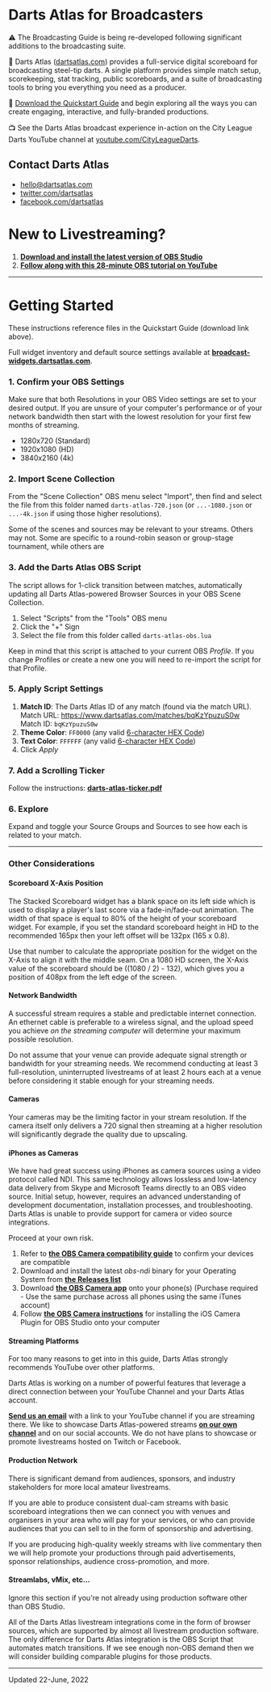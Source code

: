 # Darts Atlas for Broadcasters

⚠️ The Broadcasting Guide is being re-developed following significant additions to the broadcasting suite.

🎯 Darts Atlas ([dartsatlas.com](https://www.dartsatlas.com)) provides a full-service digital scoreboard for broadcasting steel-tip darts. A single platform provides simple match setup, scorekeeping, stat tracking, public scoreboards, and a suite of broadcasting tools to bring you everything you need as a producer.

📂 [Download the Quickstart Guide](/darts-atlas-producer-quickstart.zip) and begin exploring all the ways you can create engaging, interactive, and fully-branded productions.

📺 See the Darts Atlas broadcast experience in-action on the City League Darts YouTube channel at [youtube.com/CityLeagueDarts](https://youtube.com/cityleaguedarts).

## Contact Darts Atlas

- [hello@dartsatlas.com](mailto:hello@dartsatlas.com)
- [twitter.com/dartsatlas](https://www.twitter.com/dartsatlas)
- [facebook.com/dartsatlas](https://www.facebook.com/dartsatlas)

# **New to Livestreaming?**

1. **[Download and install the latest version of OBS Studio](https://obsproject.com)**
1. **[Follow along with this 28-minute OBS tutorial on YouTube](https://www.youtube.com/watch?v=-puA85ciDEM)**

---

# **Getting Started**

These instructions reference files in the Quickstart Guide (download link above).

Full widget inventory and default source settings available at **[broadcast-widgets.dartsatlas.com](http://broadcast-widgets.dartsatlas.com)**.

### 1. Confirm your OBS Settings

Make sure that both Resolutions in your OBS Video settings are set to your desired output. If you are unsure of your computer's performance or of your network bandwidth then start with the lowest resolution for your first few months of streaming.

- 1280x720 (Standard)
- 1920x1080 (HD)
- 3840x2160 (4k)

### 2. Import Scene Collection

From the "Scene Collection" OBS menu select "Import", then find and select the file from this folder named `darts-atlas-720.json` (or `...-1080.json` or `...-4k.json` if using those higher resolutions).

Some of the scenes and sources may be relevant to your streams. Others may not. Some are specific to a round-robin season or group-stage tournament, while others are

### 3. Add the Darts Atlas OBS Script

The script allows for 1-click transition between matches, automatically updating all Darts Atlas-powered Browser Sources in your OBS Scene Collection.

1. Select "Scripts" from the "Tools" OBS menu
1. Click the "+" Sign
1. Select the file from this folder called `darts-atlas-obs.lua`

Keep in mind that this script is attached to your current OBS *Profile*. If you change Profiles or create a new one you will need to re-import the script for that Profile.

### 5. Apply Script Settings

1. **Match ID**: The Darts Atlas ID of any match (found via the match URL).   
   Match URL: https://www.dartsatlas.com/matches/bqKzYpuzuS0w   
   Match ID: `bqKzYpuzuS0w`
2. **Theme Color**: `FF0000` (any valid [6-character HEX Code](https://htmlcolorcodes.com/color-picker/))
3. **Text Color**: `FFFFFF` (any valid [6-character HEX Code](https://htmlcolorcodes.com/color-picker/))
4. Click *Apply*

### 7. Add a Scrolling Ticker

Follow the instructions: **[darts-atlas-ticker.pdf](http://broadcast.dartsatlas.com/darts-atlas-ticker.pdf)**

### 6. Explore

Expand and toggle your Source Groups and Sources to see how each is related to your match.

---

### **Other Considerations**

#### Scoreboard X-Axis Position

The Stacked Scoreboard widget has a blank space on its left side which is used to display a player's last score via a fade-in/fade-out animation. The width of that space is equal to 80% of the height of your scoreboard widget. For example, if you set the standard scoreboard height in HD to the recommended 165px then your left offset will be 132px (165 x 0.8).

Use that number to calculate the appropriate position for the widget on the X-Axis to align it with the middle seam. On a 1080 HD screen, the X-Axis value of the scoreboard should be ((1080 / 2) - 132), which gives you a position of 408px from the left edge of the screen.

#### Network Bandwidth

A successful stream requires a stable and predictable internet connection. An ethernet cable is preferable to a wireless signal, and the upload speed you achieve *on the streaming computer* will determine your maximum possible resolution.

Do not assume that your venue can provide adequate signal strength or bandwidth for your streaming needs. We recommend conducting at least 3 full-resolution, uninterrupted livestreams of at least 2 hours each at a venue before considering it stable enough for your streaming needs.

#### Cameras

Your cameras may be the limiting factor in your stream resolution. If the camera itself only delivers a 720 signal then streaming at a higher resolution will significantly degrade the quality due to upscaling.

#### iPhones as Cameras

We have had great success using iPhones as camera sources using a video protocol called NDI. This same technology allows lossless and low-latency data delivery from Skype and Microsoft Teams directly to an OBS video source. Initial setup, however, requires an advanced understanding of development documentation, installation processes, and troubleshooting. Darts Atlas is unable to provide support for camera or video source integrations.

Proceed at your own risk.

1. Refer to **[the OBS Camera compatibility guide](https://obs.camera/docs/faqs/#What-iOS-hardware-do-I-need)** to confirm your devices are compatible
2. Download and install the latest *obs-ndi* binary for your Operating System from **[the Releases list](https://github.com/Palakis/obs-ndi/releases)**
3. Download **[the OBS Camera app](https://obs.camera)** onto your phone(s) (Purchase required - Use the same purchase across all phones using the same iTunes account)
4. Follow **[the OBS Camera instructions](https://obs.camera/docs/getting-started/ios-camera-plugin-usb/)** for installing the iOS Camera Plugin for OBS Studio onto your computer

#### Streaming Platforms

For too many reasons to get into in this guide, Darts Atlas strongly recommends YouTube over other platforms.

Darts Atlas is working on a number of powerful features that leverage a direct connection between your YouTube Channel and your Darts Atlas account.

**[Send us an email](mailto:hello@dartsatlas.com)** with a link to your YouTube channel if you are streaming there. We like to showcase Darts Atlas-powered streams **[on our own channel](https://www.youtube.com/channel/UCiNdSmt46X1XhwMdrrJbQaw)** and on our social accounts. We do not have plans to showcase or promote livestreams hosted on Twitch or Facebook.

#### Production Network

There is significant demand from audiences, sponsors, and industry stakeholders for more local amateur livestreams.

If you are able to produce consistent dual-cam streams with basic scoreboard integrations then we can connect you with venues and organisers in your area who will pay for your services, or who can provide audiences that you can sell to in the form of sponsorship and advertising.

If you are producing high-quality weekly streams with live commentary then we will help promote your productions through paid advertisements, sponsor relationships, audience cross-promotion, and more.

#### Streamlabs, vMix, etc...

Ignore this section if you're not already using production software other than OBS Studio.

All of the Darts Atlas livestream integrations come in the form of browser sources, which are supported by almost all livestream production software. The only difference for Darts Atlas integration is the OBS Script that automates match transitions. If we see enough non-OBS demand then we will consider building comparable plugins for those products.

---

Updated 22-June, 2022
